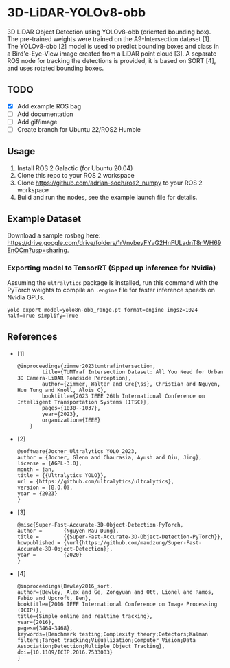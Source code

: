 # 3D-LiDAR-YOLOv8-obb
3D LiDAR Object Detection using YOLOv8-obb (oriented bounding box). The pre-trained weights were trained on the A9-Intersection dataset [1]. The YOLOv8-obb [2] model is used to predict bounding boxes and class in a Bird'e-Eye-View image created from a LiDAR point cloud [3]. A separate ROS node for tracking the detections is provided, it is based on SORT [4], and uses rotated bounding boxes.

## TODO
- [x] Add example ROS bag
- [ ] Add documentation
- [ ] Add gif/image
- [ ] Create branch for Ubuntu 22/ROS2 Humble

## Usage

1. Install ROS 2 Galactic (for Ubuntu 20.04)
2. Clone this repo to your ROS 2 workspace
3. Clone https://github.com/adrian-soch/ros2_numpy to your ROS 2 workspace
4. Build and run the nodes, see the example launch file for details.

## Example Dataset

Download a sample rosbag here: https://drive.google.com/drive/folders/1rVnvbeyFYvG2HnFULadnT8nWH69EnOCm?usp=sharing.

### Exporting model to TensorRT (Spped up inference for Nvidia)

Assuming the `ultralytics` package is installed, run this command with the PyTorch weights to compile an `.engine` file for faster inference speeds on Nvidia GPUs.

```
yolo export model=yolo8n-obb_range.pt format=engine imgsz=1024 half=True simplify=True
```

## References
- [1]
    ```
    @inproceedings{zimmer2023tumtrafintersection,
            title={TUMTraf Intersection Dataset: All You Need for Urban 3D Camera-LiDAR Roadside Perception},
            author={Zimmer, Walter and Cre{\ss}, Christian and Nguyen, Huu Tung and Knoll, Alois C},
            booktitle={2023 IEEE 26th International Conference on Intelligent Transportation Systems (ITSC)},
            pages={1030--1037},
            year={2023},
            organization={IEEE}
        }
    ```
- [2]
    ```
    @software{Jocher_Ultralytics_YOLO_2023,
    author = {Jocher, Glenn and Chaurasia, Ayush and Qiu, Jing},
    license = {AGPL-3.0},
    month = jan,
    title = {{Ultralytics YOLO}},
    url = {https://github.com/ultralytics/ultralytics},
    version = {8.0.0},
    year = {2023}
    }
    ```
- [3]
    ```
    @misc{Super-Fast-Accurate-3D-Object-Detection-PyTorch,
    author =       {Nguyen Mau Dung},
    title =        {{Super-Fast-Accurate-3D-Object-Detection-PyTorch}},
    howpublished = {\url{https://github.com/maudzung/Super-Fast-Accurate-3D-Object-Detection}},
    year =         {2020}
    }
    ```
- [4]
    ```
    @inproceedings{Bewley2016_sort,
    author={Bewley, Alex and Ge, Zongyuan and Ott, Lionel and Ramos, Fabio and Upcroft, Ben},
    booktitle={2016 IEEE International Conference on Image Processing (ICIP)},
    title={Simple online and realtime tracking},
    year={2016},
    pages={3464-3468},
    keywords={Benchmark testing;Complexity theory;Detectors;Kalman filters;Target tracking;Visualization;Computer Vision;Data Association;Detection;Multiple Object Tracking},
    doi={10.1109/ICIP.2016.7533003}
    }
    ```